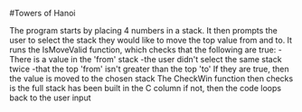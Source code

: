 #Towers of Hanoi

The program starts by placing 4 numbers in a stack. 
It then prompts the user to select the stack they would like to move the top value from and to.
It runs the IsMoveValid function, which checks that the following are true:
-There is a value in the 'from' stack
-the user didn't select the same stack twice
-that the top 'from' isn't greater than the top 'to'
If they are true, then the value is moved to the chosen stack
The CheckWin function then checks is the full stack has been built in the C column
if not, then the code loops back to the user input
